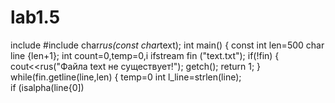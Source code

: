 # lab1.5
include <cstdlib>
#include <iostream>
char*rus(const char*text);
int main()
{
const int len=500 
char line {len+1};
int count=0,temp=0,i
ifstream fin ("text.txt");
if(!fin)
{
cout<<rus("Файла text не существует!");
getch();
return 1;
}
while(fin.getline(line,len)
{
 temp=0
 int l_line=strlen(line);                          
  if (isalpha(line{0])   
